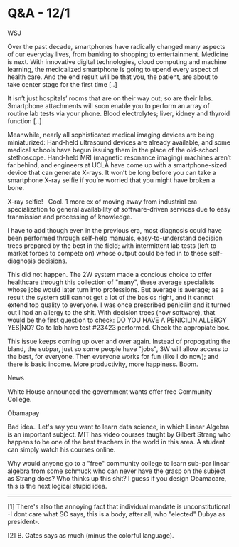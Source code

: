 # Q&A - 12/1

WSJ

Over the past decade, smartphones have radically changed many aspects
 of our everyday lives, from banking to shopping to
 entertainment. Medicine is next. With innovative digital
 technologies, cloud computing and machine learning, the medicalized
 smartphone is going to upend every aspect of health care. And the end
 result will be that you, the patient, are about to take center stage
 for the first time [..]

It isn’t just hospitals’ rooms that are on their way out; so 
are their labs. Smartphone attachments will soon enable you to perform 
an array of routine lab tests via your phone. Blood electrolytes; liver,
 kidney and thyroid function [..]

Meanwhile, nearly all sophisticated medical imaging devices are being 
miniaturized: Hand-held ultrasound devices are already available, and 
some medical schools have begun issuing them in the place of the 
old-school stethoscope. Hand-held MRI (magnetic resonance imaging) 
machines aren’t far behind, and engineers at UCLA have come up with a 
smartphone-sized device that can generate X-rays. It won’t be long 
before you can take a smartphone X-ray selfie if you’re worried that you
 might have broken a bone.

X-ray selfie!
  
Cool. 1 more ex of moving away from industrial era specialization to general availability of software-driven services due to easy tranmission and processing of  knowledge.

I have to add though even in the previous era, most diagnosis could have been performed through self-help manuals, easy-to-understand decision trees prepared by the best in the field; with intermittent lab tests (left to market forces to compete on) whose output could be fed in to these self-diagnosis decisions.

This did not happen. The 2W system made a concious choice to offer healthcare through this collection of "many", these average specialists whose jobs would later turn into professions. But average is average; as a result the system still cannot get a lot of the basics right, and it cannot extend top quality to everyone. I was once prescribed penicilin and it turned out I had an allergy to the shit.   With decision trees (now software), that would be the first question to check: DO YOU HAVE A PENICILIN ALLERGY YES|NO? Go to lab have test #23423 performed. Check the appropiate box.

This issue keeps coming up over and over again. Instead of propogating the bland, the subpar, just so some people have "jobs", 3W will allow access to the best, for everyone. Then everyone works for fun (like I do now); and there is basic income. More productivity, more happiness. Boom.

News

White House announced the government wants offer free Community College.

Obamapay

Bad idea.. Let's say you want to learn data science, in which Linear Algebra is an important subject. MIT  has video courses taught by Gilbert Strang who happens to be one of  the best teachers in the world in this area. A student can simply watch his courses online.

Why would anyone go to a "free" community college to learn sub-par linear algebra from some schmuck who can never have the grasp on the subject as Strang does? Who thinks up this shit? I guess if you design Obamacare, this is the next logical stupid idea.

---

[1] There's also the annoying fact that individual mandate is unconstitutional -I dont care what SC says, this is a body, after all, who "elected" Dubya as president-.

[2] B. Gates says as much (minus the colorful language).














